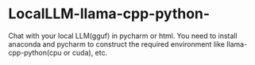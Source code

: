 # LocalLLM-llama-cpp-python-
Chat with your local LLM(gguf) in pycharm or html. You need to install anaconda and pycharm to construct the required environment like llama-cpp-python(cpu or cuda), etc.
